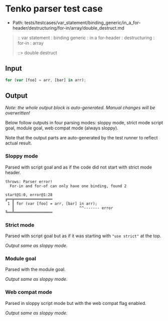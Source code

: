 # Tenko parser test case

- Path: tests/testcases/var_statement/binding_generic/in_a_for-header/destructuring/for-in/array/double_destruct.md

> :: var statement : binding generic : in a for-header : destructuring : for-in : array
>
> ::> double destruct

## Input

`````js
for (var [foo] = arr, [bar] in arr);
`````

## Output

_Note: the whole output block is auto-generated. Manual changes will be overwritten!_

Below follow outputs in four parsing modes: sloppy mode, strict mode script goal, module goal, web compat mode (always sloppy).

Note that the output parts are auto-generated by the test runner to reflect actual result.

### Sloppy mode

Parsed with script goal and as if the code did not start with strict mode header.

`````
throws: Parser error!
  For-in and for-of can only have one binding, found 2

start@1:0, error@1:28
╔══╦═════════════════
 1 ║ for (var [foo] = arr, [bar] in arr);
   ║                             ^^------- error
╚══╩═════════════════

`````

### Strict mode

Parsed with script goal but as if it was starting with `"use strict"` at the top.

_Output same as sloppy mode._

### Module goal

Parsed with the module goal.

_Output same as sloppy mode._

### Web compat mode

Parsed in sloppy script mode but with the web compat flag enabled.

_Output same as sloppy mode._
